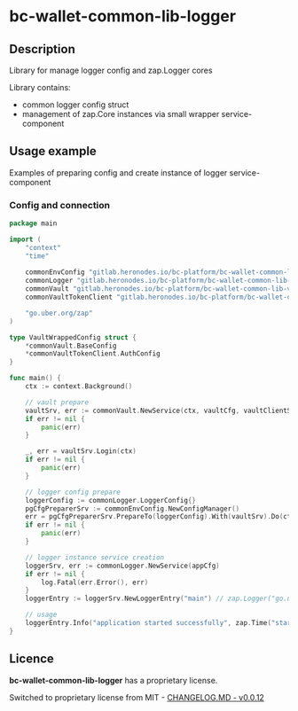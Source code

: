 # bc-wallet-common-lib-logger

## Description

Library for manage logger config and zap.Logger cores

Library contains:
* common logger config struct
* management of zap.Core instances via small wrapper service-component

## Usage example

Examples of preparing config and create instance of logger service-component

### Config and connection

```go
package main

import (
	"context"
	"time"
	
	commonEnvConfig "gitlab.heronodes.io/bc-platform/bc-wallet-common-lib-config/pkg/config"
	commonLogger "gitlab.heronodes.io/bc-platform/bc-wallet-common-lib-logger/pkg/logger"
	commonVault "gitlab.heronodes.io/bc-platform/bc-wallet-common-lib-vault/pkg/vault"
	commonVaultTokenClient "gitlab.heronodes.io/bc-platform/bc-wallet-common-lib-vault/pkg/vault/client/token"

	"go.uber.org/zap"
)

type VaultWrappedConfig struct {
	*commonVault.BaseConfig
	*commonVaultTokenClient.AuthConfig
}

func main() {
	ctx := context.Background()

	// vault prepare
	vaultSrv, err := commonVault.NewService(ctx, vaultCfg, vaultClientSrv)
	if err != nil {
		panic(err)
	}

	_, err = vaultSrv.Login(ctx)
	if err != nil {
		panic(err)
	}

	// logger config prepare
	loggerConfig := commonLogger.LoggerConfig{}
	pgCfgPreparerSrv := commonEnvConfig.NewConfigManager()
	err = pgCfgPreparerSrv.PrepareTo(loggerConfig).With(vaultSrv).Do(ctx)
	if err != nil {
		panic(err)
	}

	// logger instance service creation
	loggerSrv, err := commonLogger.NewService(appCfg)
	if err != nil {
		log.Fatal(err.Error(), err)
	}
	loggerEntry := loggerSrv.NewLoggerEntry("main") // zap.Logger("go.uber.org/zap") instance will be returned here

	// usage 
	loggerEntry.Info("application started successfully", zap.Time("start time", time.Now()))
}

```


## Licence

**bc-wallet-common-lib-logger** has a proprietary license.

Switched to proprietary license from MIT - [CHANGELOG.MD - v0.0.12](./CHANGELOG.md)